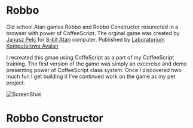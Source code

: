 Robbo
=====

Old school Atari games Robbo and Robbo Constructor resurected in a browser with power of CoffeeScript.
The orginal game was created by [Janusz Pelc](http://pl.wikipedia.org/wiki/Janusz_Pelc_(programista)) for [8-bit Atari](http://en.wikipedia.org/wiki/Atari) computer. Published by [Laboratorium Komputerowe Avalan](http://en.wikipedia.org/wiki/LK_Avalon) 

I recreated this gmae using CoffeScript as a part of my CoffeeScript training. The first version of the game was simply an excercise and demo presenting power of CoffeeScript class system. Once I discovered hwo much fun I get building it I've continued work on the game as my pet project.

![ScreenShot](http://belczyk.com/github/robbo1.jpg)

Robbo Constructor
=====
